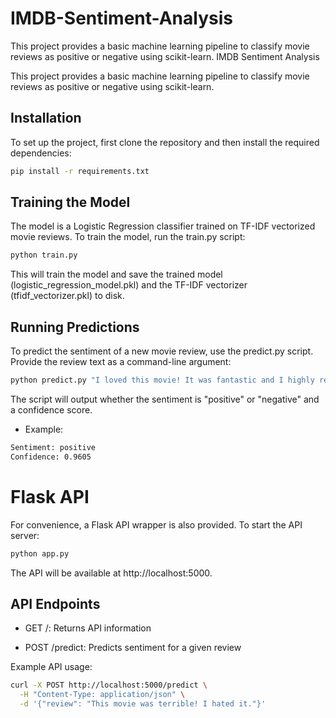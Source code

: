 # IMDB-Sentiment-Analysis
This project provides a basic machine learning pipeline to classify movie reviews as positive or negative using scikit-learn.
IMDB Sentiment Analysis

This project provides a basic machine learning pipeline to classify movie reviews as positive or negative using scikit-learn.

## Installation

To set up the project, first clone the repository and then install the required dependencies:
```bash
pip install -r requirements.txt
```
## Training the Model

The model is a Logistic Regression classifier trained on TF-IDF vectorized movie reviews. To train the model, run the train.py script:

```bash
python train.py
```
This will train the model and save the trained model (logistic_regression_model.pkl) and the TF-IDF vectorizer (tfidf_vectorizer.pkl) to disk.

## Running Predictions

To predict the sentiment of a new movie review, use the predict.py script. Provide the review text as a command-line argument:

```Bash
python predict.py "I loved this movie! It was fantastic and I highly recommend it."
```
The script will output whether the sentiment is "positive" or "negative" and a confidence score.

+ Example:
```bash
Sentiment: positive
Confidence: 0.9605
```
# Flask API

For convenience, a Flask API wrapper is also provided. To start the API server:
```bash
python app.py
```
The API will be available at http://localhost:5000.

## API Endpoints

+ GET /: Returns API information

+ POST /predict: Predicts sentiment for a given review
  
Example API usage:
```bash
curl -X POST http://localhost:5000/predict \
  -H "Content-Type: application/json" \
  -d '{"review": "This movie was terrible! I hated it."}'
```


